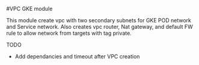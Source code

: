#VPC GKE module

This module create vpc with two secondary subnets for GKE POD network and Service network.
Also creates vpc router, Nat gateway, and default FW rule to allow network from targets with tag private.

TODO
- Add dependancies and timeout after VPC creation
